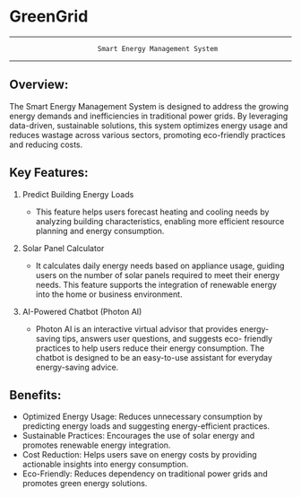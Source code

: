 # GreenGrid

---------------------------------------------------------------
                          Smart Energy Management System
---------------------------------------------------------------

Overview:
---------------------------------------------------------------
The Smart Energy Management System is designed to address the 
growing energy demands and inefficiencies in traditional power 
grids. By leveraging data-driven, sustainable solutions, this 
system optimizes energy usage and reduces wastage across various 
sectors, promoting eco-friendly practices and reducing costs. 

Key Features:
---------------------------------------------------------------
1. Predict Building Energy Loads  
   - This feature helps users forecast heating and cooling needs 
     by analyzing building characteristics, enabling more efficient 
     resource planning and energy consumption.

2. Solar Panel Calculator  
   - It calculates daily energy needs based on appliance usage, 
     guiding users on the number of solar panels required to meet 
     their energy needs. This feature supports the integration of 
     renewable energy into the home or business environment.

3. AI-Powered Chatbot (Photon AI)  
   - Photon AI is an interactive virtual advisor that provides 
     energy-saving tips, answers user questions, and suggests eco- 
     friendly practices to help users reduce their energy 
     consumption. The chatbot is designed to be an easy-to-use 
     assistant for everyday energy-saving advice.

Benefits:
---------------------------------------------------------------
- Optimized Energy Usage: Reduces unnecessary consumption by 
  predicting energy loads and suggesting energy-efficient practices.
- Sustainable Practices: Encourages the use of solar energy and 
  promotes renewable energy integration.
- Cost Reduction: Helps users save on energy costs by providing 
  actionable insights into energy consumption.
- Eco-Friendly: Reduces dependency on traditional power grids and 
  promotes green energy solutions.

